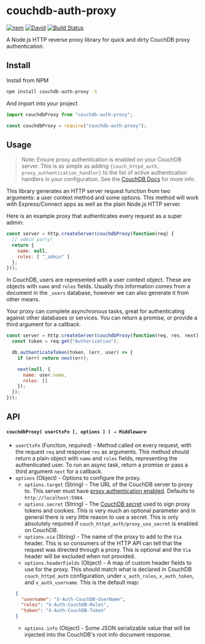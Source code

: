 # couchdb-auth-proxy

[![npm](https://img.shields.io/npm/v/couchdb-auth-proxy.svg)](https://www.npmjs.com/package/couchdb-auth-proxy) [![David](https://img.shields.io/david/tyler-johnson/couchdb-auth-proxy.svg)](https://david-dm.org/tyler-johnson/couchdb-auth-proxy) [![Build Status](https://travis-ci.org/tyler-johnson/couchdb-auth-proxy.svg?branch=master)](https://travis-ci.org/tyler-johnson/couchdb-auth-proxy)

A Node.js HTTP reverse proxy library for quick and dirty CouchDB proxy authentication.

## Install

Install from NPM

```bash
npm install couchdb-auth-proxy -S
```

And import into your project

```js
import couchdbProxy from "couchdb-auth-proxy";
```

```js
const couchdbProxy = require("couchdb-auth-proxy");
```

## Usage

> Note: Ensure proxy authentication is enabled on your CouchDB server. This is as simple as adding `{couch_httpd_auth, proxy_authentication_handler}` to the list of active authentication handlers in your configuration. See the [CouchDB Docs](http://docs.couchdb.org/en/1.6.1/api/server/authn.html#proxy-authentication) for more info.

This library generates an HTTP server request function from two arguments: a user context method and some options. This method will work with Express/Connect apps as well as the plain Node.js HTTP server.

Here is an example proxy that authenticates every request as a super admin:

```js
const server = http.createServer(couchdbProxy(function(req) {
  // admin party!
  return {
    name: null,
    roles: [ "_admin" ]
  };
}));
```

In CouchDB, users are represented with a user context object. These are objects with `name` and `roles` fields. Usually this information comes from a document in the `_users` database, however we can also generate it from other means.

Your proxy can complete asynchronous tasks, great for authenticating against other databases or services. You can return a promise, or provide a third argument for a callback.

```js
const server = http.createServer(couchdbProxy(function(req, res, next) {
  const token = req.get("Authorization");

  db.authenticateToken(token, (err, user) => {
    if (err) return next(err);

    next(null, {
      name: user.name,
      roles: []
    });
  });
}));
```

## API

#### `couchdbProxy( userCtxFn [, options ] ) → Middleware`

- `userCtxFn` (Function, *required*) - Method called on every request, with the request `req` and response `res` as arguments. This method should return a plain object with `name` and `roles` fields, representing the authenticated user. To run an async task, return a promise or pass a third argument `next` for a callback.
- `options` (Object) - Options to configure the proxy.
  - `options.target` (String) - The URL of the CouchDB server to proxy to. This server must have [proxy authentication enabled](http://docs.couchdb.org/en/1.6.1/api/server/authn.html#proxy-authentication). Defaults to `http://localhost:5984`.
  - `options.secret` (String) - The [CouchDB secret](http://docs.couchdb.org/en/1.6.1/config/auth.html#couch_httpd_auth/secret) used to sign proxy tokens and cookies. This is very much an optional parameter and in general there is very little reason to use a secret. This is only absolutely required if `couch_httpd_auth/proxy_use_secret` is enabled on CouchDB.
  - `options.via` (String) - The name of the proxy to add to the `Via` header. This is so consumers of the HTTP API can tell that the request was directed through a proxy. This is optional and the `Via` header will be excluded when not provided.
  - `options.headerFields` (Object) - A map of custom header fields to use for the proxy. This should match what is declared in CouchDB `couch_httpd_auth` configuration, under `x_auth_roles`, `x_auth_token`, and `x_auth_username`. This is the default map:
  ```json
  {
    "username": "X-Auth-CouchDB-UserName",
    "roles": "X-Auth-CouchDB-Roles",
    "token": "X-Auth-CouchDB-Token"
  }
  ```
  - `options.info` (Object) - Some JSON serializable value that will be injected into the CouchDB's root info document response.

